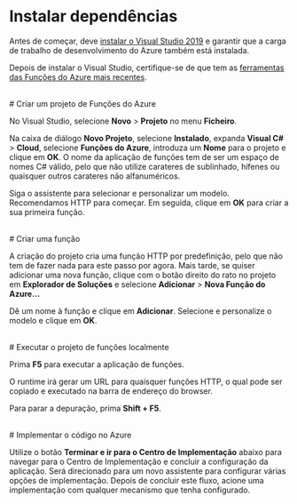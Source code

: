 # Instalar dependências

Antes de começar, deve [instalar o Visual Studio 2019](https://go.microsoft.com/fwlink/?linkid=2016389) e garantir que a carga de trabalho de desenvolvimento do Azure também está instalada.

Depois de instalar o Visual Studio, certifique-se de que tem as [ferramentas das Funções do Azure mais recentes](https://go.microsoft.com/fwlink/?linkid=2016394).

<br/>
# Criar um projeto de Funções do Azure

No Visual Studio, selecione **Novo** > **Projeto** no menu **Ficheiro**.

Na caixa de diálogo **Novo Projeto**, selecione **Instalado**, expanda **Visual C#** > **Cloud**, selecione **Funções do Azure**, introduza um **Nome** para o projeto e clique em **OK**. O nome da aplicação de funções tem de ser um espaço de nomes C# válido, pelo que não utilize carateres de sublinhado, hífenes ou quaisquer outros carateres não alfanuméricos.

Siga o assistente para selecionar e personalizar um modelo. Recomendamos HTTP para começar. Em seguida, clique em **OK** para criar a sua primeira função.

<br/>
# Criar uma função

A criação do projeto cria uma função HTTP por predefinição, pelo que não tem de fazer nada para este passo por agora. Mais tarde, se quiser adicionar uma nova função, clique com o botão direito do rato no projeto em **Explorador de Soluções** e selecione **Adicionar** > **Nova Função do Azure…**

Dê um nome à função e clique em **Adicionar**. Selecione e personalize o modelo e clique em **OK**.

<br/>
# Executar o projeto de funções localmente

Prima **F5** para executar a aplicação de funções.

O runtime irá gerar um URL para quaisquer funções HTTP, o qual pode ser copiado e executado na barra de endereço do browser.

Para parar a depuração, prima **Shift + F5**.

<br/>
# Implementar o código no Azure

Utilize o botão **Terminar e ir para o Centro de Implementação** abaixo para navegar para o Centro de Implementação e concluir a configuração da aplicação. Será direcionado para um novo assistente para configurar várias opções de implementação. Depois de concluir este fluxo, acione uma implementação com qualquer mecanismo que tenha configurado.
